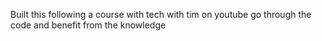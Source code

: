 Built this following a course with tech with tim on youtube 
go through the code and benefit from the knowledge